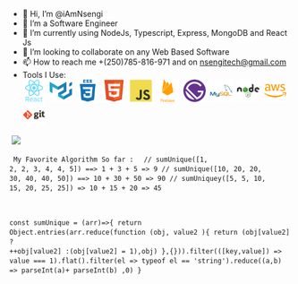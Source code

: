 - 👋 Hi, I’m @iAmNsengi
- 👀 I’m a Software Engineer
- 🌱 I’m currently using NodeJs, Typescript, Express, MongoDB and React Js
- 💞️ I’m looking to collaborate on any Web Based Software
- 📫 How to reach me +(250)785-816-971 and on nsengitech@gmail.com
- Tools I Use:
  <div>
  <img src="https://github.com/devicons/devicon/blob/master/icons/react/react-original-wordmark.svg" title="React" alt="React" width="40" height="40"/>&nbsp;
  <img src="https://github.com/devicons/devicon/blob/master/icons/materialui/materialui-original.svg" title="Material UI" alt="Material UI" width="40" height="40"/>&nbsp;
  <img src="https://github.com/devicons/devicon/blob/master/icons/css3/css3-plain-wordmark.svg"  title="CSS3" alt="CSS" width="40" height="40"/>&nbsp;
  <img src="https://github.com/devicons/devicon/blob/master/icons/html5/html5-original.svg" title="HTML5" alt="HTML" width="40" height="40"/>&nbsp;
  <img src="https://github.com/devicons/devicon/blob/master/icons/javascript/javascript-original.svg" title="JavaScript" alt="JavaScript" width="40" height="40"/>&nbsp;
  <img src="https://github.com/devicons/devicon/blob/master/icons/firebase/firebase-plain-wordmark.svg" title="Firebase" alt="Firebase" width="40" height="40"/>&nbsp;
  <img src="https://github.com/devicons/devicon/blob/master/icons/gatsby/gatsby-original.svg" title="Gatsby"  alt="Gatsby" width="40" height="40"/>&nbsp;
  <img src="https://github.com/devicons/devicon/blob/master/icons/mysql/mysql-original-wordmark.svg" title="MySQL"  alt="MySQL" width="40" height="40"/>&nbsp;
  <img src="https://github.com/devicons/devicon/blob/master/icons/nodejs/nodejs-original-wordmark.svg" title="NodeJS" alt="NodeJS" width="40" height="40"/>&nbsp;
  <img src="https://github.com/devicons/devicon/blob/master/icons/amazonwebservices/amazonwebservices-plain-wordmark.svg" title="AWS" alt="AWS" width="40" height="40"/>&nbsp;
  <img src="https://github.com/devicons/devicon/blob/master/icons/git/git-original-wordmark.svg" title="Git" **alt="Git" width="40" height="40"/>
</div>
  
<img src="https://komarev.com/ghpvc/?username=iAmNsengi&style=flat-square&color=blue" alt=""/>
 <img src="https://www.codewars.com/users/iAmNsengi/badges/small"/>

<code> My Favorite Algorithm So far : </code>
 <code>
  // sumUnique([1, 2, 2, 3, 4, 4, 5]) ==>  1 + 3 + 5 => 9
//   sumUnique([10, 20, 20, 30, 40, 40, 50]) ==> 10 + 30 + 50 => 90 
//  sumUniquey([5, 5, 10, 15, 20, 25, 25]) =>  10 + 15 + 20 => 45

const sumUnique = (arr)=>{
 return Object.entries(arr.reduce(function (obj, value2 ){
    return (obj[value2] ? ++obj[value2] :(obj[value2] = 1),obj)
 },{})).filter(([key,value]) => value  === 1).flat().filter(el => typeof el == 'string').reduce((a,b) => parseInt(a)+ parseInt(b) ,0)
}
</code>
<!---
iAmNsengi/iAmNsengi is a ✨ special ✨ repository because its `README.md` (this file) appears on your GitHub profile.
You can click the Preview link to take a look at your changes.
--->
